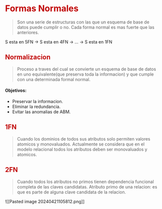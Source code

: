 # <span style="color:#c00000">Formas Normales</span> 

> Son una serie de estructuras con las que un esquema de base de datos puede cumplir o no.
> Cada forma normal es mas fuerte que las anteriores.

S esta en 5FN -> S esta en 4FN -> ... -> S esta en 1FN

## <span style="color:#c00000">Normalizacion</span> 

> Proceso a traves del cual se convierte un esquema de base de datos en uno equivalente(que preserva toda la informacion) y que cumple con una determinada formal normal.

#### Objetivos:
- Preservar la informacion.
- Eliminar la redundancia.
- Evitar las anomalias de ABM.

## <span style="color:#c00000">1FN</span> 

> Cuando los dominios de todos sus atributos solo permiten valores atomicos y monovaluados.
> Actualmente se considera que en el modelo relacional todos los atributos deben ser monovaluados y atomicos.


## <span style="color:#c00000">2FN</span>

> Cuando todos los atributos no primos tienen dependencia funcional completa de las claves candidatas.
> Atributo primo de una relacion: es que es parte de alguna clave candidata de la relacion.  

![[Pasted image 20240421105812.png]]